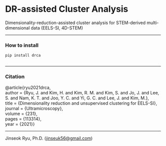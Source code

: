 # DR-assisted Cluster Analysis

Dimensionality-reduction-assisted cluster analysis for STEM-derived multi-dimensional data (EELS-SI, 4D-STEM)

___

### How to install
<code>pip install drca  
</code>

___

### Citation
@article{ryu2021drca,<br>
author = {Ryu, J. and Kim, H. and Kim, R. M. and Kim, S. and Jo, J. and Lee, S. and Nam, K. T. and Joo, Y. C. and Yi, G. C. and Lee, J. and Kim, M.},<br>
title = {Dimensionality reduction and unsupervised clustering for EELS-SI},<br>
journal = {Ultramicroscopy},<br>
volume = {231},<br>
pages = {113314},<br>
year = {2021}}

___
Jinseok Ryu, Ph.D. ([jinseuk56@gmail.com](mailto:jinseuk56@gmail.com))
